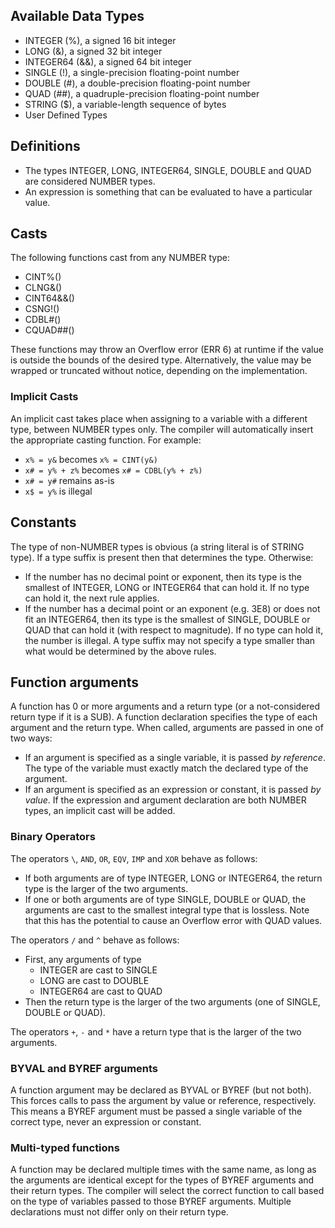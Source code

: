 ## Available Data Types
 - INTEGER (%), a signed 16 bit integer
 - LONG (&), a signed 32 bit integer
 - INTEGER64 (&&), a signed 64 bit integer
 - SINGLE (!), a single-precision floating-point number
 - DOUBLE (#), a double-precision floating-point number
 - QUAD (##), a quadruple-precision floating-point number
 - STRING ($), a variable-length sequence of bytes
 - User Defined Types

## Definitions
* The types INTEGER, LONG, INTEGER64, SINGLE, DOUBLE and QUAD are considered NUMBER types.
* An expression is something that can be evaluated to have a particular value.

## Casts
The following functions cast from any NUMBER type:
* CINT%()
* CLNG&()
* CINT64&&()
* CSNG!()
* CDBL#()
* CQUAD##()

These functions may throw an Overflow error (ERR 6) at runtime if the value is outside the bounds of the desired type. Alternatively, the value may be wrapped or truncated without notice, depending on the implementation.

### Implicit Casts
An implicit cast takes place when assigning to a variable with a different type, between NUMBER types only. The compiler will automatically insert the appropriate casting function. For example:
* `x% = y&` becomes `x% = CINT(y&)`
* `x# = y% + z%` becomes `x# = CDBL(y% + z%)`
* `x# = y#` remains as-is
* `x$ = y%` is illegal

## Constants
The type of non-NUMBER types is obvious (a string literal is of STRING type). If a type suffix is present then that determines the type. Otherwise:
* If the number has no decimal point or exponent, then its type is the smallest of INTEGER, LONG or INTEGER64 that can hold it. If no type can hold it, the next rule applies.
* If the number has a decimal point or an exponent (e.g. 3E8) or does not fit an INTEGER64, then its type is the smallest of SINGLE, DOUBLE or QUAD that can hold it (with respect to magnitude). If no type can hold it, the number is illegal.
A type suffix may not specify a type smaller than what would be determined by the above rules.

## Function arguments
A function has 0 or more arguments and a return type (or a not-considered return type if it is a SUB). A function declaration specifies the type of each argument and the return type. When called, arguments are passed in one of two ways:
* If an argument is specified as a single variable, it is passed _by reference_. The type of the variable must exactly match the declared type of the argument.
* If an argument is specified as an expression or constant, it is passed _by value_. If the expression and argument declaration are both NUMBER types, an implicit cast will be added.

### Binary Operators
The operators `\`, `AND`, `OR`, `EQV`, `IMP` and `XOR` behave as follows:
* If both arguments are of type INTEGER, LONG or INTEGER64, the return type is the larger of the two arguments.
* If one or both arguments are of type SINGLE, DOUBLE or QUAD, the arguments are cast to the smallest integral type that is lossless. Note that this has the potential to cause an Overflow error with QUAD values.

The operators `/` and `^` behave as follows:
* First, any arguments of type
    * INTEGER are cast to SINGLE
    * LONG are cast to DOUBLE
    * INTEGER64 are cast to QUAD
* Then the return type is the larger of the two arguments (one of SINGLE, DOUBLE or QUAD).

The operators `+`, `-` and `*` have a return type that is the larger of the two arguments.

### BYVAL and BYREF arguments
A function argument may be declared as BYVAL or BYREF (but not both). This forces calls to pass the argument by value or reference, respectively. This means a BYREF argument must be passed a single variable of the correct type, never an expression or constant.

### Multi-typed functions
A function may be declared multiple times with the same name, as long as the arguments are identical except for the types of BYREF arguments and their return types. The compiler will select the correct function to call based on the type of variables passed to those BYREF arguments. Multiple declarations must not differ only on their return type.


